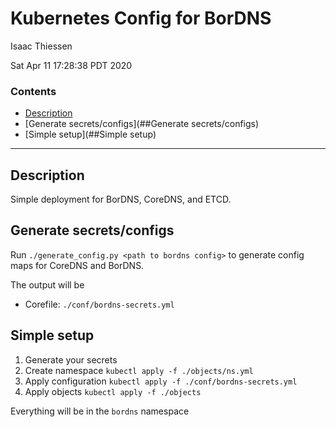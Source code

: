 
# Kubernetes Config for BorDNS
Isaac Thiessen

Sat Apr 11 17:28:38 PDT 2020


### Contents
- [Description](##Description)
- [Generate secrets/configs](##Generate secrets/configs)
- [Simple setup](##Simple setup)

---------------------------------------------------


## Description

Simple deployment for BorDNS, CoreDNS, and ETCD.

## Generate secrets/configs

Run `./generate_config.py <path to bordns config>`
to generate config maps for CoreDNS and BorDNS.

The output will be
- Corefile: `./conf/bordns-secrets.yml`

## Simple setup

1. Generate your secrets
2. Create namespace
`kubectl apply -f ./objects/ns.yml`
3. Apply configuration
`kubectl apply -f ./conf/bordns-secrets.yml`
4. Apply objects
`kubectl apply -f ./objects`

Everything will be in the `bordns` namespace

